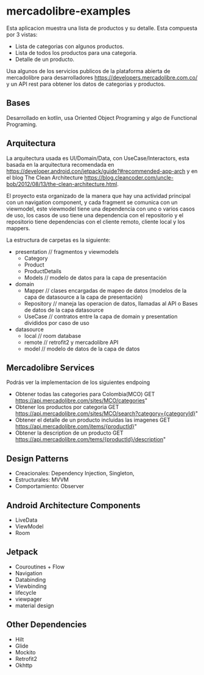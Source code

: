 # mercadolibre-examples

Esta aplicacion muestra una lista de productos y su detalle.
Esta compuesta por 3 vistas: 
- Lista de categorias con algunos productos.
- Lista de todos los productos para una categoria.
- Detalle de un producto.

Usa algunos de los servicios publicos de la plataforma abierta de mercadolibre para desarrolladores https://developers.mercadolibre.com.co/
y un API rest para obtener los datos de categorias y productos.

## Bases

Desarrollado en kotlin, usa Oriented Object Programing y algo de Functional Programing.  

## Arquitectura

La arquitectura usada es UI/Domain/Data, con UseCase/Interactors, esta basada en la arquitectura recomendada en https://developer.android.con/jetpack/guide?#recommended-app-arch y en el blog The Clean Architecture https://blog.cleancoder.com/uncle-bob/2012/08/13/the-clean-architecture.html.

El proyecto esta organizado de la manera que hay una actividad principal con un navigation component, y cada fragment se comunica con un viewmodel, este viewmodel tiene una dependencia con uno o varios casos de uso, los casos de uso tiene una dependencia con el repositorio y el repositorio tiene dependencias con el cliente remoto, cliente local y los mappers.

La estructura de carpetas es la siguiente:
- presentation // fragmentos y viewmodels
  - Category 
  - Product
  - ProductDetails
  - Models // modelo de datos para la capa de presentación
- domain
  - Mapper // clases encargadas de mapeo de datos (modelos de la capa de datasource a la capa de presentación)
  - Repository // maneja las operacion de datos, llamadas al API o Bases de datos de la capa datasource 
  - UseCase // contratos entre la capa de domain y presentation divididos por caso de uso
- datasource
  - local // room database
  - remote // retrofit2 y mercadolibre API
  - model // modelo de datos de la capa de datos

## Mercadolibre Services

Podrás ver la implementacion de los siguientes endpoing

- Obtener todas las categories para Colombia(MCO)
GET https://api.mercadolibre.com/sites/MCO/categories"
- Obtener los productos por categoria
GET https://api.mercadolibre.com/sites/MCO/search?category={categoryId}"
- Obtener el detalle de un producto incluidas las imagenes
GET https://api.mercadolibre.com/items/{productId}"
- Obtener la description de un producto
GET https://api.mercadolibre.com/tems/{productId}/description"

## Design Patterns
- Creacionales: Dependency Injection, Singleton,
- Estructurales: MVVM
- Comportamiento: Observer

## Android Architecture Components
- LiveData
- ViewModel
- Room 

## Jetpack
- Couroutines + Flow
- Navigation
- Databinding
- Viewbinding
- lifecycle
- viewpager
- material design


## Other Dependencies
- Hilt
- Glide
- Mockito
- Retrofit2
- Okhttp
